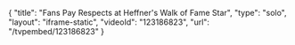 {
    "title": "Fans Pay Respects at Heffner's Walk of Fame Star",
    "type": "solo",
    "layout": "iframe-static",
    "videoId": "123186823",
    "url": "\/tvpembed\/123186823"
}